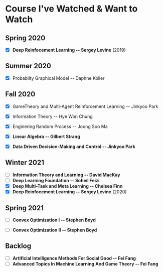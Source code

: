 # Course I've Watched & Want to Watch

## Spring 2020

- [x] **Deep Reinfocement Learning -- Sergey Levine** (2019)

## Summer 2020

- [x] Probabilty Graphical Model -- Daphne Koller

## Fall 2020

- [x] GameTheory and Multi-Agent Reinforcement Learning -- Jinkyoo Park
- [x] Information Theory -- Hye Won Chung
- [x] Enginering Random Process -- Joong Soo Ma
- [x] **Linear Algebra -- Gilbert Strang**
- [x] **Data Driven Decision-Making and Control -- Jinkyoo Park**


## Winter 2021

- [ ] **Information Theory and Learning -- David MacKay**
- [ ] **Deep Learning Foundation -- Soheil Feizi**
- [x] **Deep Multi-Task and Meta Learning -- Chelsea Finn**
- [x] **Deep Reinfocement Learning -- Sergey Levine** (2020)

## Spring 2021

- [ ] **Convex Optimization I -- Stephen Boyd**
- [ ] **Convex Optimization II -- Stephen Boyd**


## Backlog

- [ ] **Artificial Intelligence Methods For Social Good -- Fei Fang**
- [ ] **Advanced Topics In Machine Learning And Game Theory -- Fei Fang**
